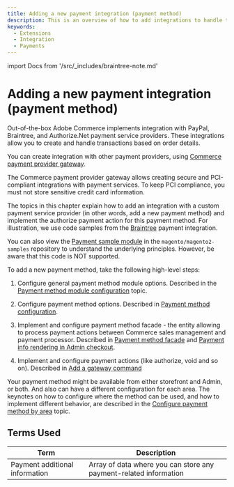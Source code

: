 ```yaml
---
title: Adding a new payment integration (payment method)
description: This is an overview of how to add integrations to handle transactions with other payment providers.
keywords:
  - Extensions
  - Integration
  - Payments
---
```


import Docs from '/src/_includes/braintree-note.md'

<Docs />

# Adding a new payment integration (payment method)

Out-of-the-box Adobe Commerce implements integration with PayPal, Braintree, and Authorize.Net payment service providers. These integrations allow you to create and handle transactions based on order details.

You can create integration with other payment providers, using [Commerce payment provider gateway](../payment-gateway/).

<InlineAlert variant="info" slots="text"/>

The Commerce payment provider gateway allows creating secure and PCI-compliant integrations with payment services. To keep PCI compliance, you must not store sensitive credit card information.

The topics in this chapter explain how to add an integration with a custom payment service provider (in other words, add a new payment method) and implement the authorize payment action for this payment method. For illustration, we use code
samples from the [Braintree](https://github.com/magento/magento2/tree/2.3/app/code/Magento/Braintree) payment integration.

<InlineAlert variant="info" slots="text"/>

You can also view the [Payment sample module](https://github.com/magento/magento2-samples/tree/master/sample-module-payment-gateway) in the `magento/magento2-samples`
repository to understand the underlying principles. However, be aware that this code is NOT supported.

To add a new payment method, take the following high-level steps:

1. Configure general payment method module options. Described in the [Payment method module configuration](module-configuration.md) topic.

1. Configure payment method options. Described in [Payment method configuration](payment-option-config.md).

1. Implement and configure payment method facade - the entity allowing to process payment actions between Commerce sales management and payment processor. Described in [Payment method facade](facade-configuration.md) and [Payment info rendering in Admin checkout](formblocktype.md).

1. Implement and configure payment actions (like authorize, void and so on). Described in [Add a gateway command](payment-action.md)

Your payment method might be available from either storefront and Admin, or both. And also can have a different configuration for each area. The keynotes on how to configure where the method can be used, and how to implement different behavior, are described in the [Configure payment method by area](admin-integration.md) topic.

## Terms Used

| Term        | Description |
| ----------- | ----------- |
| Payment additional information| Array of data where you can store any payment-related information|
